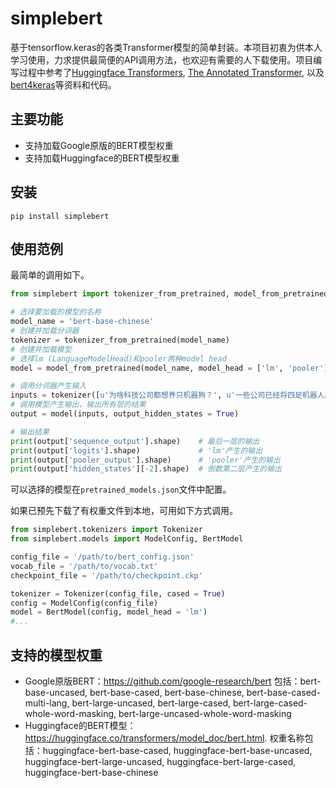 # simplebert
基于tensorflow.keras的各类Transformer模型的简单封装。本项目初衷为供本人学习使用，力求提供最简便的API调用方法，也欢迎有需要的人下载使用。项目编写过程中参考了<a href="https://huggingface.co/transformers/model_doc/bert.html">Huggingface Transformers</a>, <a href="https://nlp.seas.harvard.edu/2018/04/03/attention.html">The Annotated Transformer</a>, 以及<a href="https://github.com/bojone/bert4keras">bert4keras</a>等资料和代码。

## 主要功能
- 支持加载Google原版的BERT模型权重
- 支持加载Huggingface的BERT模型权重

## 安装
```shell
pip install simplebert
```

## 使用范例
最简单的调用如下。
```python
from simplebert import tokenizer_from_pretrained, model_from_pretrained

# 选择要加载的模型的名称
model_name = 'bert-base-chinese'                 
# 创建并加载分词器
tokenizer = tokenizer_from_pretrained(model_name)
# 创建并加载模型
# 选择lm (LanguageModelHead)和pooler两种model head
model = model_from_pretrained(model_name, model_head = ['lm', 'pooler'])

# 调用分词器产生输入
inputs = tokenizer([u'为啥科技公司都想养只机器狗？', u'一些公司已经将四足机器人应用在了业务中。'])
# 调用模型产生输出，输出所有层的结果
output = model(inputs, output_hidden_states = True)

# 输出结果
print(output['sequence_output'].shape)    # 最后一层的输出
print(output['logits'].shape)             # 'lm'产生的输出
print(output['pooler_output'].shape)      # 'pooler'产生的输出
print(output['hidden_states'][-2].shape)  # 倒数第二层产生的输出
```

可以选择的模型在`pretrained_models.json`文件中配置。

如果已预先下载了有权重文件到本地，可用如下方式调用。
```python
from simplebert.tokenizers import Tokenizer
from simplebert.models import ModelConfig, BertModel

config_file = '/path/to/bert_config.json'
vocab_file = '/path/to/vocab.txt'
checkpoint_file = '/path/to/checkpoint.ckp'

tokenizer = Tokenizer(config_file, cased = True)
config = ModelConfig(config_file)
model = BertModel(config, model_head = 'lm')
#...

```

## 支持的模型权重
- Google原版BERT：https://github.com/google-research/bert 包括：bert-base-uncased, bert-base-cased, bert-base-chinese, bert-base-cased-multi-lang, bert-large-uncased, bert-large-cased, bert-large-cased-whole-word-masking, bert-large-uncased-whole-word-masking
- Huggingface的BERT模型：https://huggingface.co/transformers/model_doc/bert.html. 权重名称包括：huggingface-bert-base-cased, huggingface-bert-base-uncased, huggingface-bert-large-uncased, huggingface-bert-large-cased, huggingface-bert-base-chinese




